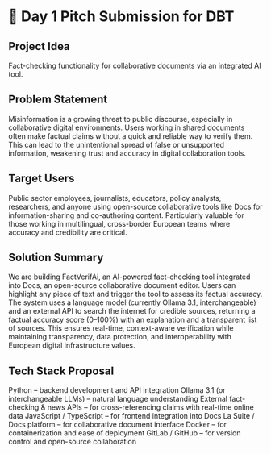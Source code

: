 # 🚀 Day 1 Pitch Submission for DBT

## Project Idea
Fact-checking functionality for collaborative documents via an integrated AI tool.

## Problem Statement
Misinformation is a growing threat to public discourse, especially in collaborative digital environments. Users working in shared documents often make factual claims without a quick and reliable way to verify them. This can lead to the unintentional spread of false or unsupported information, weakening trust and accuracy in digital collaboration tools.

## Target Users
Public sector employees, journalists, educators, policy analysts, researchers, and anyone using open-source collaborative tools like Docs for information-sharing and co-authoring content. Particularly valuable for those working in multilingual, cross-border European teams where accuracy and credibility are critical.

## Solution Summary
We are building FactVerifAi, an AI-powered fact-checking tool integrated into Docs, an open-source collaborative document editor. Users can highlight any piece of text and trigger the tool to assess its factual accuracy. The system uses a language model (currently Ollama 3.1, interchangeable) and an external API to search the internet for credible sources, returning a factual accuracy score (0–100%) with an explanation and a transparent list of sources. This ensures real-time, context-aware verification while maintaining transparency, data protection, and interoperability with European digital infrastructure values.

## Tech Stack Proposal
Python – backend development and API integration
Ollama 3.1 (or interchangeable LLMs) – natural language understanding
External fact-checking & news APIs – for cross-referencing claims with real-time online data
JavaScript / TypeScript – for frontend integration into Docs
La Suite / Docs platform – for collaborative document interface
Docker – for containerization and ease of deployment
GitLab / GitHub – for version control and open-source collaboration